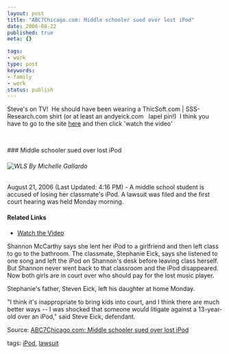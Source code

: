 ```yaml
---
layout: post
title: "ABC7Chicago.com: Middle schooler sued over lost iPod"
date: 2006-08-22
published: true
meta: {}

tags:
- work
type: post
keywords:
- family
- work
status: publish
---
```



Steve's on TV!  He should have been wearing a ThicSoft.com | SSS-Research.com shirt (or at least an andyeick.com   lapel pin!)  I think you have to go to the site [here](http://abclocal.go.com/wls/story?section=local&id=4481456#) and then click 'watch the video'



 

 <!-- blockquote  --> ### Middle schooler sued over lost iPod

 ###### ![WLS](http://media.eick.us/2011/05/wls_byline.gif) By Michelle Gallardo



August 21, 2006 (Last Updated: 4:16 PM) - A middle school student is accused of losing her classmate's iPod. A lawsuit was filed and the first court hearing was held Monday morning.

#### Related Links

  - [Watch the Video](http://abclocal.go.com/wls/story?section=local&id=4481456#)



Shannon McCarthy says she lent her iPod to a girlfriend and then left class to go to the bathroom. The classmate, Stephanie Eick, says she listened to one song and left the iPod on Shannon's desk before leaving class herself. But Shannon never went back to that classroom and the iPod disappeared. Now both girls are in court over who should pay for the lost music player.



Stephanie's father, Steven Eick, left his daughter at home Monday.



"I think it's inappropriate to bring kids into court, and I think there are much better ways -- I was shocked that someone would litigate against a 13-year-old over an iPod," said Steve Eick, defendant.

<!-- endblockquote  -->

Source: [ABC7Chicago.com: Middle schooler sued over lost iPod](http://abclocal.go.com/wls/story?section=local&id=4481456#)



tags: [iPod](http://technorati.com/tag/iPod), [lawsuit](http://technorati.com/tag/lawsuit)

